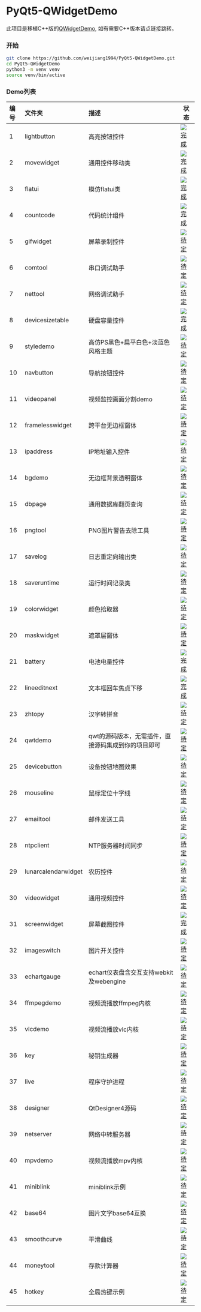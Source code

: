 # PyQt5-QWidgetDemo

此项目是移植C++版的[QWidgetDemo](https://gitee.com/feiyangqingyun/QWidgetDemo), 如有需要C++版本请点链接跳转。

### 开始

```bash
git clone https://github.com/weijiang1994/PyQt5-QWidgetDemo.git
cd PyQt5-QWidgetDemo
python3 -m venv venv
source venv/bin/active
```

### Demo列表
| 编号 | 文件夹 | 描述 | 状态 |
| :------ | :------ | :------ | ------- |
| 1 | lightbutton | 高亮按钮控件 | [![完成](https://bu.dusays.com/2021/11/08/500822d262b72.png)](https://bu.dusays.com/2021/11/08/500822d262b72.png) |
| 2 | movewidget | 通用控件移动类 | [![完成](https://bu.dusays.com/2021/11/08/500822d262b72.png)](https://bu.dusays.com/2021/11/08/500822d262b72.png) |
| 3 | flatui | 模仿flatui类 | [![完成](https://bu.dusays.com/2021/11/08/500822d262b72.png)](https://bu.dusays.com/2021/11/08/500822d262b72.png) |
| 4 | countcode | 代码统计组件 | [![完成](https://bu.dusays.com/2021/11/08/500822d262b72.png)](https://bu.dusays.com/2021/11/08/500822d262b72.png) |
| 5 | gifwidget | 屏幕录制控件 | [![待定](https://bu.dusays.com/2021/11/08/328d0c758dc1f.png)](https://bu.dusays.com/2021/11/08/328d0c758dc1f.png) |
| 6 | comtool | 串口调试助手 | [![待定](https://bu.dusays.com/2021/11/08/328d0c758dc1f.png)](https://bu.dusays.com/2021/11/08/328d0c758dc1f.png) |
| 7 | nettool | 网络调试助手 | [![待定](https://bu.dusays.com/2021/11/08/328d0c758dc1f.png)](https://bu.dusays.com/2021/11/08/328d0c758dc1f.png) |
| 8 | devicesizetable | 硬盘容量控件 | [![完成](https://bu.dusays.com/2021/11/08/500822d262b72.png)](https://bu.dusays.com/2021/11/08/500822d262b72.png) |
| 9 | styledemo | 高仿PS黑色+扁平白色+淡蓝色风格主题 | [![待定](https://bu.dusays.com/2021/11/08/328d0c758dc1f.png)](https://bu.dusays.com/2021/11/08/328d0c758dc1f.png) |
| 10 | navbutton | 导航按钮控件 | [![待定](https://bu.dusays.com/2021/11/08/328d0c758dc1f.png)](https://bu.dusays.com/2021/11/08/328d0c758dc1f.png) |
| 11 | videopanel | 视频监控画面分割demo | [![待定](https://bu.dusays.com/2021/11/08/328d0c758dc1f.png)](https://bu.dusays.com/2021/11/08/328d0c758dc1f.png) |
| 12 | framelesswidget | 跨平台无边框窗体 | [![待定](https://bu.dusays.com/2021/11/08/328d0c758dc1f.png)](https://bu.dusays.com/2021/11/08/328d0c758dc1f.png) |
| 13 | ipaddress | IP地址输入控件 | [![待定](https://bu.dusays.com/2021/11/08/328d0c758dc1f.png)](https://bu.dusays.com/2021/11/08/328d0c758dc1f.png) |
| 14 | bgdemo | 无边框背景透明窗体 | [![待定](https://bu.dusays.com/2021/11/08/328d0c758dc1f.png)](https://bu.dusays.com/2021/11/08/328d0c758dc1f.png) |
| 15 | dbpage | 通用数据库翻页查询 | [![待定](https://bu.dusays.com/2021/11/08/328d0c758dc1f.png)](https://bu.dusays.com/2021/11/08/328d0c758dc1f.png) |
| 16 | pngtool | PNG图片警告去除工具 | [![待定](https://bu.dusays.com/2021/11/08/328d0c758dc1f.png)](https://bu.dusays.com/2021/11/08/328d0c758dc1f.png) |
| 17 | savelog | 日志重定向输出类 | [![待定](https://bu.dusays.com/2021/11/08/328d0c758dc1f.png)](https://bu.dusays.com/2021/11/08/328d0c758dc1f.png) |
| 18 | saveruntime | 运行时间记录类 | [![待定](https://bu.dusays.com/2021/11/08/328d0c758dc1f.png)](https://bu.dusays.com/2021/11/08/328d0c758dc1f.png) |
| 19 | colorwidget | 颜色拾取器 | [![待定](https://bu.dusays.com/2021/11/08/328d0c758dc1f.png)](https://bu.dusays.com/2021/11/08/328d0c758dc1f.png) |
| 20 | maskwidget | 遮罩层窗体 | [![待定](https://bu.dusays.com/2021/11/08/328d0c758dc1f.png)](https://bu.dusays.com/2021/11/08/328d0c758dc1f.png) |
| 21 | battery | 电池电量控件 | [![完成](https://bu.dusays.com/2021/11/08/500822d262b72.png)](https://bu.dusays.com/2021/11/08/500822d262b72.png) |
| 22 | lineeditnext | 文本框回车焦点下移 | [![完成](https://bu.dusays.com/2021/11/08/500822d262b72.png)](https://bu.dusays.com/2021/11/08/500822d262b72.png) |
| 23 | zhtopy | 汉字转拼音 | [![待定](https://bu.dusays.com/2021/11/08/328d0c758dc1f.png)](https://bu.dusays.com/2021/11/08/328d0c758dc1f.png) |
| 24 | qwtdemo | qwt的源码版本，无需插件，直接源码集成到你的项目即可 | [![待定](https://bu.dusays.com/2021/11/08/328d0c758dc1f.png)](https://bu.dusays.com/2021/11/08/328d0c758dc1f.png) |
| 25 | devicebutton | 设备按钮地图效果 | [![待定](https://bu.dusays.com/2021/11/08/328d0c758dc1f.png)](https://bu.dusays.com/2021/11/08/328d0c758dc1f.png) |
| 26 | mouseline | 鼠标定位十字线 | [![待定](https://bu.dusays.com/2021/11/08/328d0c758dc1f.png)](https://bu.dusays.com/2021/11/08/328d0c758dc1f.png) |
| 27 | emailtool | 邮件发送工具 | [![待定](https://bu.dusays.com/2021/11/08/328d0c758dc1f.png)](https://bu.dusays.com/2021/11/08/328d0c758dc1f.png) |
| 28 | ntpclient | NTP服务器时间同步 | [![待定](https://bu.dusays.com/2021/11/08/328d0c758dc1f.png)](https://bu.dusays.com/2021/11/08/328d0c758dc1f.png) |
| 29 | lunarcalendarwidget | 农历控件 | [![待定](https://bu.dusays.com/2021/11/08/328d0c758dc1f.png)](https://bu.dusays.com/2021/11/08/328d0c758dc1f.png) |
| 30 | videowidget | 通用视频控件 | [![待定](https://bu.dusays.com/2021/11/08/328d0c758dc1f.png)](https://bu.dusays.com/2021/11/08/328d0c758dc1f.png) |
| 31 | screenwidget | 屏幕截图控件 | [![完成](https://bu.dusays.com/2021/11/08/500822d262b72.png)](https://bu.dusays.com/2021/11/08/500822d262b72.png) |
| 32 | imageswitch | 图片开关控件 | [![待定](https://bu.dusays.com/2021/11/08/328d0c758dc1f.png)](https://bu.dusays.com/2021/11/08/328d0c758dc1f.png) |
| 33 | echartgauge | echart仪表盘含交互支持webkit及webengine | [![待定](https://bu.dusays.com/2021/11/08/328d0c758dc1f.png)](https://bu.dusays.com/2021/11/08/328d0c758dc1f.png) |
| 34 | ffmpegdemo | 视频流播放ffmpeg内核 | [![待定](https://bu.dusays.com/2021/11/08/328d0c758dc1f.png)](https://bu.dusays.com/2021/11/08/328d0c758dc1f.png) |
| 35 | vlcdemo | 视频流播放vlc内核 | [![待定](https://bu.dusays.com/2021/11/08/328d0c758dc1f.png)](https://bu.dusays.com/2021/11/08/328d0c758dc1f.png) |
| 36 | key | 秘钥生成器 | [![待定](https://bu.dusays.com/2021/11/08/328d0c758dc1f.png)](https://bu.dusays.com/2021/11/08/328d0c758dc1f.png) |
| 37 | live | 程序守护进程 | [![待定](https://bu.dusays.com/2021/11/08/328d0c758dc1f.png)](https://bu.dusays.com/2021/11/08/328d0c758dc1f.png) |
| 38 | designer | QtDesigner4源码 | [![待定](https://bu.dusays.com/2021/11/08/328d0c758dc1f.png)](https://bu.dusays.com/2021/11/08/328d0c758dc1f.png) |
| 39 | netserver | 网络中转服务器 | [![待定](https://bu.dusays.com/2021/11/08/328d0c758dc1f.png)](https://bu.dusays.com/2021/11/08/328d0c758dc1f.png) |
| 40 | mpvdemo | 视频流播放mpv内核 | [![待定](https://bu.dusays.com/2021/11/08/328d0c758dc1f.png)](https://bu.dusays.com/2021/11/08/328d0c758dc1f.png) |
| 41 | miniblink | miniblink示例 | [![待定](https://bu.dusays.com/2021/11/08/328d0c758dc1f.png)](https://bu.dusays.com/2021/11/08/328d0c758dc1f.png) |
| 42 | base64 | 图片文字base64互换 | [![待定](https://bu.dusays.com/2021/11/08/328d0c758dc1f.png)](https://bu.dusays.com/2021/11/08/328d0c758dc1f.png) |
| 43 | smoothcurve | 平滑曲线 | [![待定](https://bu.dusays.com/2021/11/08/328d0c758dc1f.png)](https://bu.dusays.com/2021/11/08/328d0c758dc1f.png) |
| 44 | moneytool | 存款计算器 | [![待定](https://bu.dusays.com/2021/11/08/328d0c758dc1f.png)](https://bu.dusays.com/2021/11/08/328d0c758dc1f.png) |
| 45 | hotkey | 全局热键示例 | [![待定](https://bu.dusays.com/2021/11/08/328d0c758dc1f.png)](https://bu.dusays.com/2021/11/08/328d0c758dc1f.png) |

